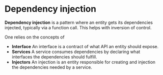 # Dependency injection

**Dependency injection** is a pattern where an entity gets its dependencies
injected, typically via a function call. This helps with inversion of control.

One relies on the concepts of

- **Interface** An interface is a contract of what API an entity should expose.
- **Services** A service consumes dependencies by declaring what interfaces the
  dependencies should fulfill.
- **Injectors** An injection is an entity responsible for creating and injection
  the dependencies needed by a service.
